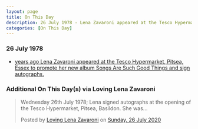 ```yaml
---
layout: page
title: On This Day
description: 26 July 1978 - Lena Zavaroni appeared at the Tesco Hypermarket, Pitsea, Essex to promote her new album Songs Are Such Good Things and sign autographs.
categories: [On This Day]
---
```


### 26 July 1978
* [<span id="age1"></span> years ago Lena Zavaroni appeared at the Tesco Hypermarket, Pitsea, Essex to promote her new album Songs Are Such Good Things and sign autographs.](/personal%20appearances/1978/07/26/tesco-hypermarket.html)

### Additional On This Day(s) via Loving Lena Zavaroni
<div id="fb-root"></div>
<script async defer crossorigin="anonymous" src="https://connect.facebook.net/en_GB/sdk.js#xfbml=1&version=v7.0" nonce="znYtDME1"></script>

<div class="fb-post" data-href="https://www.facebook.com/permalink.php?story_fbid=162065072070461&amp;id=102713158005653" data-show-text="true" data-width=""><blockquote cite="https://developers.facebook.com/permalink.php?story_fbid=162065072070461&amp;id=102713158005653" class="fb-xfbml-parse-ignore"><p>Wednesday 26th July 1978; Lena signed autographs at the opening of the Tesco Hypermarket, Pitsea, Basildon. She was...</p>Posted by <a href="https://www.facebook.com/Loving-Lena-Zavaroni-102713158005653/">Loving Lena Zavaroni</a> on&nbsp;<a href="https://developers.facebook.com/permalink.php?story_fbid=162065072070461&amp;id=102713158005653">Sunday, 26 July 2020</a></blockquote></div>

<!-- Script for calculating number of years ago -->
<script>
var dob = '19780726';
var year = Number(dob.substr(0, 4));
var month = Number(dob.substr(4, 2)) - 1;
var day = Number(dob.substr(6, 2));
var today = new Date();
var age1 = today.getFullYear() - year;
if (today.getMonth() < month || (today.getMonth() == month && today.getDate() < day)) {
age1--;
}
document.getElementById("age1").innerHTML=age1;
</script>

